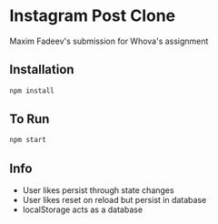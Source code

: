 # Instagram Post Clone

Maxim Fadeev's submission for Whova's assignment

## Installation

```bash
npm install
```

## To Run

```bash
npm start
```

## Info

- User likes persist through state changes
- User likes reset on reload but persist in database
- localStorage acts as a database
